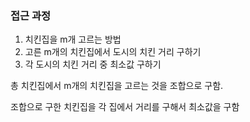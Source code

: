 ### 접근 과정

1. 치킨집을 m개 고르는 방법
2. 고른 m개의 치킨집에서 도시의 치킨 거리 구하기
3. 각 도시의 치킨 거리 중 최소값 구하기

총 치킨집에서 m개의 치킨집을  고르는 것을 조합으로 구함. 

조합으로 구한 치킨집을 각 집에서 거리를 구해서 최소값을 구함